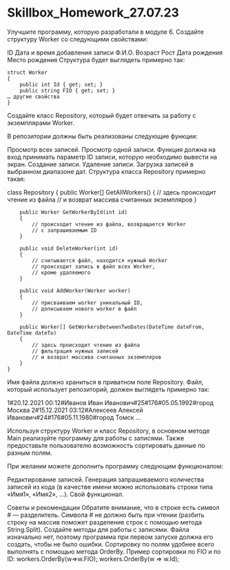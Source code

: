 # Skillbox_Homework_27.07.23
Улучшите программу, которую разработали в модуле 6. Создайте структуру Worker со следующими свойствами:

ID
Дата и время добавления записи
Ф.И.О.
Возраст
Рост
Дата рождения
Место рождения
Структура будет выглядеть примерно так:

    struct Worker
    {
        public int Id { get; set; }
        public string FIO { get; set; }
    … другие свойства
    }
Создайте класс Repository, который будет отвечать за работу с экземплярами Worker.

В репозитории должны быть реализованы следующие функции:

Просмотр всех записей.
Просмотр одной записи. Функция должна на вход принимать параметр ID записи, которую необходимо вывести на экран. 
Создание записи.
Удаление записи.
Загрузка записей в выбранном диапазоне дат.
Структура класса Repository примерно такая:

class Repository
    {
        public Worker[] GetAllWorkers()
        {
            // здесь происходит чтение из файла
            // и возврат массива считанных экземпляров
        }

        public Worker GetWorkerById(int id)
        {
            // происходит чтение из файла, возвращается Worker
            // с запрашиваемым ID
        }

        public void DeleteWorker(int id)
        {
            // считывается файл, находится нужный Worker
            // происходит запись в файл всех Worker,
            // кроме удаляемого
        }

        public void AddWorker(Worker worker)
        {
            // присваиваем worker уникальный ID,
            // дописываем нового worker в файл
        }

        public Worker[] GetWorkersBetweenTwoDates(DateTime dateFrom, DateTime dateTo)
        {
            // здесь происходит чтение из файла
            // фильтрация нужных записей
            // и возврат массива считанных экземпляров
        }
    }
Имя файла должно храниться в приватном поле Repository. Файл, который использует репозиторий, должен выглядеть примерно так:

1#20.12.2021 00:12#Иванов Иван Иванович#25#176#05.05.1992#город Москва
2#15.12.2021 03:12#Алексеев Алексей Иванович#24#176#05.11.1980#город Томск
…


Используя структуру Worker и класс Repository, в основном методе Main реализуйте программу для работы с записями. Также предоставьте пользователю возможность сортировать данные по разным полям.

При желании можете дополнить программу следующим функционалом:

Редактирование записей.
Генерация запрашиваемого количества записей из кода (в качестве имени можно использовать строки типа «Имя1», «Имя2», …).
Свой функционал.

Советы и рекомендации
Обратите внимание, что в строке есть символ # — разделитель. 
Символа # не должно быть при чтении (разбить строку на массив поможет разделение строк с помощью метода String.Split).
Создайте методы для работы с записями.
Файла изначально нет, поэтому программа при первом запуске должна его создать, чтобы не было ошибки.
Сортировку по полям удобнее всего выполнять с помощью метода OrderBy. Пример сортировки по FIO и по ID:
workers.OrderBy(w=>w.FIO);
workers.OrderBy(w => w.Id);
